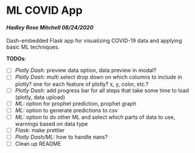 # ML COVID App
#### *Hadley Rose Mitchell 08/24/2020*

Dash-embedded Flask app for visualizing COVID-19 data and applying basic ML techniques.

**TODOs**:

- [ ] *Plotly Dash:* preview data option, data preview in modal?  
- [ ] *Plotly Dash:* multi select drop down on which columns to include in plotly? one for each feature of plotly? x, y, color, etc.?  
- [ ] *Plotly Dash:* add progress bar for all steps that take some time to load (plotly, data upload)  
- [ ] *ML:* option for prophet prediction, prophet graph  
- [ ] *ML:* option to generate predictions to csv  
- [ ] *ML:* option to do other ML and select which parts of data to use, warnings based on data type  
- [ ] *Flask:* make prettier  
- [ ] *Plotly Dash/ML:* how to handle nans?  
- [ ] Clean up README